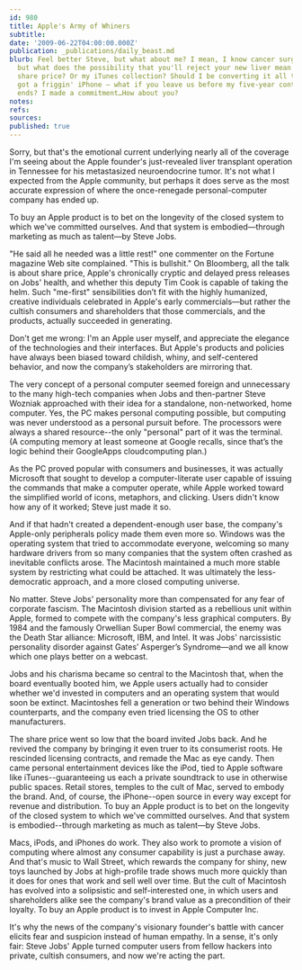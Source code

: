 ```yaml
---
id: 980
title: Apple's Army of Whiners
subtitle: 
date: '2009-06-22T04:00:00.000Z'
publication: _publications/daily_beast.md
blurb: Feel better Steve, but what about me? I mean, I know cancer surgery is no picnic,
  but what does the possibility that you'll reject your new liver mean for my Apple
  share price? Or my iTunes collection? Should I be converting it all to MP3? I just
  got a friggin' iPhone – what if you leave us before my five-year contract with AT&T
  ends? I made a commitment…How about you?
notes: 
refs: 
sources: 
published: true
---
```

Sorry, but that's the emotional current underlying nearly all of the coverage I'm seeing about the Apple founder's just-revealed liver transplant operation in Tennessee for his metastasized neuroendocrine tumor. It's not what I expected from the Apple community, but perhaps it does serve as the most accurate expression of where the once-renegade personal-computer company has ended up.

To buy an Apple product is to bet on the longevity of the closed system to which we've committed ourselves. And that system is embodied—through marketing as much as talent—by Steve Jobs.

"He said all he needed was a little rest!" one commenter on the Fortune magazine Web site complained. "This is bullshit." On Bloomberg, all the talk is about share price, Apple's chronically cryptic and delayed press releases on Jobs' health, and whether this deputy Tim Cook is capable of taking the helm. Such "me-first" sensibilities don’t fit with the highly humanized, creative individuals celebrated in Apple's early commercials—but rather the cultish consumers and shareholders that those commercials, and the products, actually succeeded in generating.

Don't get me wrong: I'm an Apple user myself, and appreciate the elegance of the technologies and their interfaces. But Apple's products and policies have always been biased toward childish, whiny, and self-centered behavior, and now the company’s stakeholders are mirroring that.

The very concept of a personal computer seemed foreign and unnecessary to the many high-tech companies when Jobs and then-partner Steve Wozniak approached with their idea for a standalone, non-networked, home computer. Yes, the PC makes personal computing possible, but computing was never understood as a personal pursuit before. The processors were always a shared resource--the only "personal" part of it was the terminal. (A computing memory at least someone at Google recalls, since that’s the logic behind their GoogleApps cloudcomputing plan.)

As the PC proved popular with consumers and businesses, it was actually Microsoft that sought to develop a computer-literate user capable of issuing the commands that make a computer operate, while Apple worked toward the simplified world of icons, metaphors, and clicking. Users didn't know how any of it worked; Steve just made it so.

And if that hadn't created a dependent-enough user base, the company's Apple-only peripherals policy made them even more so. Windows was the operating system that tried to accommodate everyone, welcoming so many hardware drivers from so many companies that the system often crashed as inevitable conflicts arose. The Macintosh maintained a much more stable system by restricting what could be attached. It was ultimately the less-democratic approach, and a more closed computing universe.

No matter. Steve Jobs' personality more than compensated for any fear of corporate fascism. The Macintosh division started as a rebellious unit within Apple, formed to compete with the company's less graphical computers. By 1984 and the famously Orwellian Super Bowl commercial, the enemy was the Death Star alliance: Microsoft, IBM, and Intel. It was Jobs' narcissistic personality disorder against Gates’ Asperger’s Syndrome—and we all know which one plays better on a webcast.

Jobs and his charisma became so central to the Macintosh that, when the board eventually booted him, we Apple users actually had to consider whether we'd invested in computers and an operating system that would soon be extinct. Macintoshes fell a generation or two behind their Windows counterparts, and the company even tried licensing the OS to other manufacturers.

The share price went so low that the board invited Jobs back. And he revived the company by bringing it even truer to its consumerist roots. He rescinded licensing contracts, and remade the Mac as eye candy. Then came personal entertainment devices like the iPod, tied to Apple software like iTunes--guaranteeing us each a private soundtrack to use in otherwise public spaces. Retail stores, temples to the cult of Mac, served to embody the brand. And, of course, the iPhone--open source in every way except for revenue and distribution. To buy an Apple product is to bet on the longevity of the closed system to which we've committed ourselves. And that system is embodied--through marketing as much as talent—by Steve Jobs.

Macs, iPods, and iPhones do work. They also work to promote a vision of computing where almost any consumer capability is just a purchase away. And that's music to Wall Street, which rewards the company for shiny, new toys launched by Jobs at high-profile trade shows much more quickly than it does for ones that work and sell well over time. But the cult of Macintosh has evolved into a solipsistic and self-interested one, in which users and shareholders alike see the company's brand value as a precondition of their loyalty. To buy an Apple product is to invest in Apple Computer Inc.

It's why the news of the company's visionary founder's battle with cancer elicits fear and suspicion instead of human empathy. In a sense, it's only fair: Steve Jobs' Apple turned computer users from fellow hackers into private, cultish consumers, and now we're acting the part.
